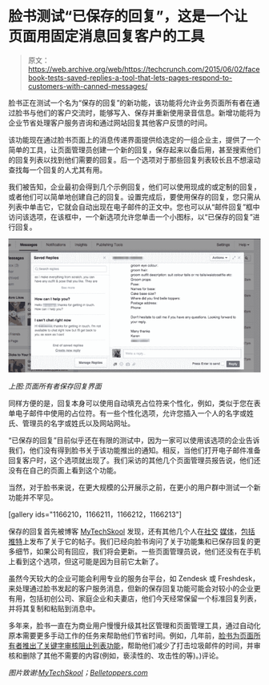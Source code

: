 # 脸书测试“已保存的回复”，这是一个让页面用固定消息回复客户的工具

> 原文：<https://web.archive.org/web/https://techcrunch.com/2015/06/02/facebook-tests-saved-replies-a-tool-that-lets-pages-respond-to-customers-with-canned-messages/>

脸书正在测试一个名为“保存的回复”的新功能，该功能将允许业务页面所有者在通过脸书与他们的客户交流时，能够写入、保存并重新使用录音信息。新增功能将为企业节省处理客户服务咨询和通过网站回复其他客户反馈的时间。

该功能现在通过脸书页面上的消息传递界面提供给选定的一组企业主，提供了一个简单的工具，让页面管理员创建一个新的回复，保存起来以备后用，甚至搜索他们的回复列表以找到他们需要的回复。后一个选项对于那些回复列表较长且不想滚动查找每一个回复的人尤其有用。

我们被告知，企业最初会得到几个示例回复，他们可以使用现成的或定制的回复，或者他们可以简单地创建自己的回复。设置完成后，要使用保存的回复，您只需从列表中单击它，它就会自动出现在电子邮件的正文中。您也可以从“邮件回复”框中访问该选项，在该框中，一个新选项允许您单击一个小图标，以“已保存的回复”进行回复。

![saved-replies-facebook](img/f15a895b2e834e630edb303478cae3f9.png)

*上图:页面所有者保存回复界面*

同样方便的是，回复本身可以使用自动填充占位符来个性化，例如，类似于您在表单电子邮件中使用的占位符。有一些个性化选项，允许您插入一个人的名字或姓氏、管理员的名字或姓氏以及网站网址。

“已保存的回复”目前似乎还在有限的测试中，因为一家可以使用该选项的企业告诉我们，他们没有得到脸书关于该功能推出的通知。相反，当他们打开电子邮件准备回复客户时，这个选项就出现了。我们采访的其他几个页面管理员报告说，他们还没有在自己的页面上看到这个功能。

当然，对于脸书来说，在更大规模的公开展示之前，在更小的用户群中测试一个新功能并不罕见。

[gallery ids="1166210，1166211，1166212，1166213"]

保存的回复首先被博客 [MyTechSkool](https://web.archive.org/web/20230404155954/http://www.mytechskool.com/2015/06/facebook-tests-saved-replies-for-brand-fan-pages/) 发现，还有其他几个人在[社交](https://web.archive.org/web/20230404155954/https://twitter.com/3D_Cam/status/605692700227010561) [媒体](https://web.archive.org/web/20230404155954/https://twitter.com/fergpose/status/605640087703920640)，[包括](https://web.archive.org/web/20230404155954/https://twitter.com/benobriensmith/status/605711267425320960) [推特](https://web.archive.org/web/20230404155954/https://twitter.com/bellecaketopper/status/605734003694518272)上发布了关于它的帖子。我们已经向脸书询问了关于功能集和已保存回复的更多细节，如果公司有回应，我们将会更新。一些页面管理员说，他们还没有在手机上看到这个选项，但这可能是因为目前它太新了。

虽然今天较大的企业可能会利用专业的服务台平台，如 Zendesk 或 Freshdesk，来处理通过脸书发起的客户服务消息，但新的保存回复功能可能会对较小的企业更有用，包括初创公司、家庭企业和夫妻店，他们今天经常保留一个标准回复列表，并将其复制和粘贴到消息中。

多年来，脸书一直在为商业用户慢慢升级其社区管理和页面管理工具，通过自动化原本需要更多手动工作的任务来帮助他们节省时间。例如，几年前，[脸书为页面所有者推出了关键字审核阻止列表功能](https://web.archive.org/web/20230404155954/http://www.adweek.com/socialtimes/keyword-moderation-profanity-blocklist/256856)，帮助他们减少了打击垃圾邮件的时间，并审核和删除了其他不需要的内容(例如，亵渎性的、攻击性的等)。)评论。

*图片致谢:[MyTechSkool](https://web.archive.org/web/20230404155954/http://i0.wp.com/www.mytechskool.com/wp-content/uploads/2015/06/saved-replies-personalize.png?resize=599%2C494)；[Belletoppers.com](https://web.archive.org/web/20230404155954/http://www.belletoppers.com/)*